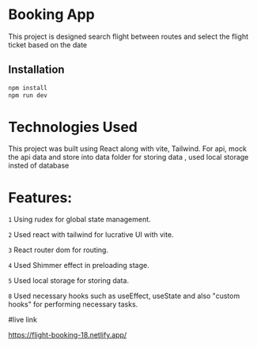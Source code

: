# Booking App

This project is designed search flight between routes and select the flight ticket based on the date

## Installation

```bash
npm install
npm run dev
```

# Technologies Used

This project was built using React along with vite, Tailwind.
For api, mock the api data and store into data folder
for storing data , used local storage insted of database

# Features:

`1` Using rudex for global state management.

`2` Used react with tailwind for lucrative UI with vite.

`3` React router dom for routing.

`4` Used Shimmer effect in preloading stage.

`5` Used local storage for storing data.

`8` Used necessary hooks such as useEffect, useState and also "custom hooks" for performing necessary tasks.

#live link

https://flight-booking-18.netlify.app/
